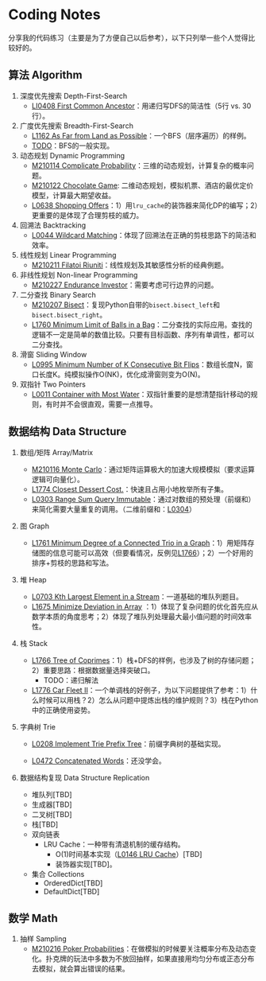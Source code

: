 # Coding Notes

分享我的代码练习（主要是为了方便自己以后参考），以下只列举一些个人觉得比较好的。

## 算法 Algorithm
1. 深度优先搜索 Depth-First-Search
	- [LI0408 First Common Ancestor](./10_LeetCode/LI0408-first-common-ancestor-lcci.py)：用递归写DFS的简洁性（5行 vs. 30行）。
1. 广度优先搜索 Breadth-First-Search
    - [L1162 As Far from Land as Possible](./10_LeetCode/L1162-as-far-from-land-as-possible.py)：一个BFS（层序遍历）的样例。
    - [TODO]()：BFS的一般实现。
1. 动态规划 Dynamic Programming
	- [M210114 Complicate Probability](./30_Other_Source/M210114_Complicate_Probability.py)：三维的动态规划，计算复杂的概率问题。
	- [M210122 Chocolate Game](./20_Tutorial/USC_DSO570_Analytics_Edge/Chocolate_Game): 二维动态规划，模拟机票、酒店的最优定价模型，计算最大期望收益。
	- [L0638 Shopping Offers](./10_LeetCode/L0638-shopping-offers.py)：1）用`lru_cache`的装饰器来简化DP的编写；2）更重要的是体现了合理剪枝的威力。
1. 回溯法 Backtracking
	- [L0044 Wildcard Matching](./10_LeetCode/L0044_wildcard-matching.py)：体现了回溯法在正确的剪枝思路下的简洁和效率。
1. 线性规划 Linear Programming
    - [M210211 Filatoi Riuniti](./20_Tutorial/USC_DSO570_Analytics_Edge/Filatoi_Riuniti)：线性规划及其敏感性分析的经典例题。
1. 非线性规划 Non-linear Programming
    - [M210227 Endurance Investor](./20_Tutorial/USC_DSO570_Analytics_Edge/Endurance_Investor)：需要考虑可行边界的问题。
1. 二分查找 Binary Search
	- [M210207 Bisect](./00_Algorithm/M210207_bisect.py)：复现Python自带的`bisect.bisect_left`和`bisect.bisect_right`。
	- [L1760 Minimum Limit of Balls in a Bag](./10_LeetCode/L1760-minimum-limit-of-balls-in-a-bag.py)：二分查找的实际应用。查找的逻辑不一定是简单的数值比较。只要有目标函数、序列有单调性，都可以二分查找。
1. 滑窗 Sliding Window
    - [L0995 Minimum Number of K Consecutive Bit Flips](./10_LeetCode/L0995-minimum-number-of-k-consecutive-bit-flips.py)：数组长度N，窗口长度K。纯模拟操作O(NK)，优化成滑窗则变为O(N)。
1. 双指针 Two Pointers
    - [L0011 Container with Most Water](./10_LeetCode/L0011-container-with-most-water.py)：双指针重要的是想清楚指针移动的规则，有时并不会很直观，需要一点推导。


## 数据结构 Data Structure
1. 数组/矩阵 Array/Matrix
	- [M210116 Monte Carlo](./30_Other_Source/M210116_Monte_Carlo.py)：通过矩阵运算极大的加速大规模模拟（要求运算逻辑可向量化）。
	- [L1774 Closest Dessert Cost.](./10_LeetCode/L1774-closest-dessert-cost.py)：快速且占用小地枚举所有子集。
	- [L0303 Range Sum Query Immutable](./10_LeetCode/L0303-range-sum-query-immutable.py)：通过对数组的预处理（前缀和）来简化需要大量重复的调用。（二维前缀和：[L0304](https://leetcode-cn.com/problems/range-sum-query-2d-immutable/)）
	
1. 图 Graph
	
	- [L1761 Minimum Degree of a Connected Trio in a Graph](./10_LeetCode/L1761-minimum-degree-of-a-connected-trio-in-a-graph.py)：1）用矩阵存储图的信息可能可以高效（但要看情况，反例见[L1766](./10_LeetCode/L1766-tree-of-coprimes.py)）；2）一个好用的排序+剪枝的思路和写法。
	
1. 堆 Heap
	- [L0703 Kth Largest Element in a Stream](./10_LeetCode/L0703-kth-largest-element-in-a-stream.py)：一道基础的堆队列题目。
	- [L1675 Minimize Deviation in Array](./10_LeetCode/L1675-minimize-deviation-in-array.py) ：1）体现了复杂问题的优化首先应从数学本质的角度思考；2）体现了堆队列处理最大最小值问题的时间效率性。
	
1. 栈 Stack
    - [L1766 Tree of Coprimes](./10_LeetCode/L1766-tree-of-coprimes.py)：1）栈+DFS的样例，也涉及了树的存储问题；2）重要思路：根据数据量选择突破口。
      - TODO：递归解法
    - [L1776 Car Fleet II](./10_LeetCode/L1776-car-fleet-ii.py)：一个单调栈的好例子，为以下问题提供了参考：1）什么时候可以用栈？2）怎么从问题中提炼出栈的维护规则？3）栈在Python中的正确使用姿势。
    
1. 字典树 Trie

    - [L0208 Implement Trie Prefix Tree](./10_LeetCode/L0208-implement-trie-prefix-tree.py)：前缀字典树的基础实现。

    - [L0472 Concatenated Words](L0472-concatenated-words.py)：还没学会。

1. 数据结构复现 Data Structure Replication
    - 堆队列[TBD]
    - 生成器[TBD]
    - 二叉树[TBD]
    - 栈[TBD]
    - 双向链表
      - LRU Cache：一种带有清退机制的缓存结构。
        - O(1)时间基本实现（[L0146 LRU Cache](./10_LeetCode/L0146-lru-cache.py)）[TBD]
        - 装饰器实现[TBD]。
    - 集合 Collections
      - OrderedDict[TBD]
      - DefaultDict[TBD]

## 数学 Math
1. 抽样 Sampling
	- [M210216 Poker Probabilities](./30_Other_Source/M210216-poker-probabilities.py)：在做模拟的时候要关注概率分布及动态变化。扑克牌的玩法中多数为不放回抽样，如果直接用均匀分布或正态分布去模拟，就会算出错误的结果。
